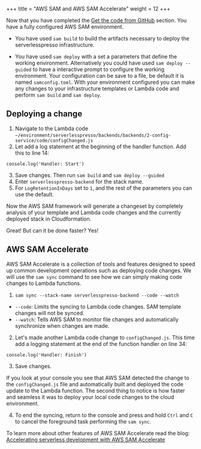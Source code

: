 +++
title = "AWS SAM and AWS SAM Accelerate"
weight = 12
+++

Now that you have completed the [Get the code from GitHub](../99-the-code/5-deploy.html) section. You have a fully configured AWS SAM environment.

* You have used `sam build` to build the artifacts necessary to deploy the serverlesspresso infrastructure.

* You have used `sam deploy` with a set a parameters that define the working environment. Alternatively you could have used `sam deploy --guided` to have a interactive prompt to configure the working environment. Your configuration can be save to a file, be default it is named `samconfig.toml`. With your environment configured you can make any changes to your infrastructure templates or Lambda code and perform `sam build` and `sam deploy`. 

## Deploying a change ##
1. Navigate to the Lambda code `~/environment/serverlesspresso/backends/backends/2-config-service/code/configChanged.js`
2. Let add a log statement at the beginning of the handler function. Add this to line 14:
```code
console.log('Handler: Start')
```
3. Save changes. Then run `sam build` and `sam deploy --guided`
4. Enter `serverlesspresso-backend` for the stack name.
5. For `LogRetentionInDays` set to `1`, and the rest of the parameters you can use the default.

Now the AWS SAM framework will generate a changeset by completely analysis of your template and Lambda code changes and the currently deployed stack in Cloudformation.

Great! But can it be done faster? Yes!

## AWS SAM Accelerate ##
AWS SAM Accelerate is a collection of tools and features designed to speed up common development operations such as deploying code changes. We will use the `sam sync` command to see how we can simply making code changes to Lambda functions.

1. `sam sync --stack-name serverlesspresso-backend --code --watch`
* `--code`: Limits the syncing to Lambda code changes. SAM template changes will not be synced.
* `--watch`: Tells AWS SAM to monitor file changes and automatically synchronize when changes are made.
2. Let's made another Lambda code change to `configChanged.js`. This time add a logging statement at the end of the function handler on line 34:
```code
console.log('Handler: Finish')
```
3. Save changes.

If you look at your console you see that AWS SAM detected the change to the `configChanged.js` file and automatically built and deployed the code update to the Lambda function. The second thing to notice is how faster and seamless it was to deploy your local code changes to the cloud environment.

4. To end the syncing, return to the console and press and hold `Ctrl` and `C` to cancel the foreground task performing the `sam sync`. 

To learn more about other features of AWS SAM Accelerate read the blog: [Accelerating serverless development with AWS SAM Accelerate](https://aws.amazon.com/blogs/compute/accelerating-serverless-development-with-aws-sam-accelerate/)